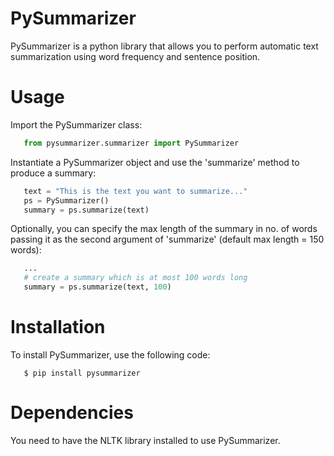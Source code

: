# PySummarizer
PySummarizer is a python library that allows you to perform automatic text summarization using word frequency and sentence position.

# Usage
Import the PySummarizer class:
```python
   from pysummarizer.summarizer import PySummarizer
```
Instantiate a PySummarizer object and use the 'summarize' method to produce a summary:  
```python
   text = "This is the text you want to summarize..."
   ps = PySummarizer() 
   summary = ps.summarize(text) 
```
Optionally, you can specify the max length of the summary in no. of words passing it as the second argument of 'summarize' (default max length = 150 words): 
```python
   ...
   # create a summary which is at most 100 words long  
   summary = ps.summarize(text, 100) 
```


# Installation
To install PySummarizer, use the following code:
```
   $ pip install pysummarizer
```
# Dependencies
You need to have the NLTK library installed to use PySummarizer.

